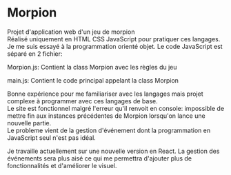 # Morpion
Projet d'application web d'un jeu de morpion  
Réalisé uniquement en HTML CSS JavaScript pour pratiquer ces langages.  
Je me suis essayé à la programmation orienté objet. Le code JavaScript est séparé en 2 fichier:

Morpion.js: Contient la class Morpion avec les règles du jeu
  
main.js: Contient le code principal appelant la class Morpion

Bonne expérience pour me familiariser avec les langages mais projet complexe à programmer avec ces langages de base.  
Le site est fonctionnel malgré l'erreur qu'il renvoit en console: impossible de mettre fin aux instances précédentes de Morpion lorsqu'on lance une nouvelle partie.  
Le probleme vient de la gestion d'événement dont la programmation en JavaScript seul n'est pas idéal.  

Je travaille actuellement sur une nouvelle version en React.
La gestion des événements sera plus aisé ce qui me permettra d'ajouter plus de fonctionnalités et d'améliorer le visuel.

